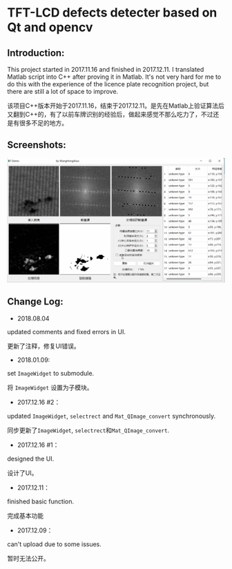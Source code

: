 # TFT-LCD defects detecter based on Qt and opencv
## Introduction: ##
 
This project started in 2017.11.16 and finished in 2017.12.11. I translated Matlab script into C++ after proving it in Matlab. It's not very hard for me to do this with the experience of the licence plate recognition project, but there are still a lot of space to improve.       
     
该项目C++版本开始于2017.11.16，结束于2017.12.11。是先在Matlab上验证算法后又翻到C++的，有了以前车牌识别的经验后，做起来感觉不那么吃力了，不过还是有很多不足的地方。  
## Screenshots:  ##
![img](https://github.com/WangHongshuo/TFT-LCD_defects_detecter-Qt-opencv/blob/master/README/Demo.gif)    
## Change Log: ##

- 2018.08.04

updated comments and fixed errors in UI.

更新了注释，修复UI错误。

- 2018.01.09:

set `ImageWidget` to submodule.

将 `ImageWidget` 设置为子模块。     

- 2017.12.16 #2：

updated `ImageWidget`, `selectrect` and `Mat_QImage_convert` synchronously.       

同步更新了`ImageWidget`, `selectrect`和`Mat_QImage_convert`.       

- 2017.12.16 #1：    

designed the UI.

设计了UI。

- 2017.12.11：   

finished basic function.     

完成基本功能     

- 2017.12.09：

can't upload due to some issues.    

暂时无法公开。     
